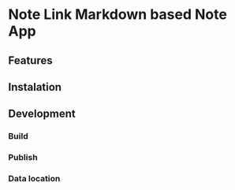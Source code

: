 # Note Link Markdown based Note App

## Features

## Instalation

## Development

### Build

### Publish

### Data location

